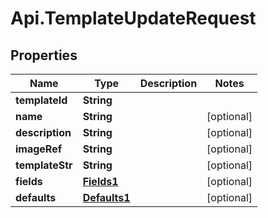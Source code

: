 # Api.TemplateUpdateRequest

## Properties

Name | Type | Description | Notes
------------ | ------------- | ------------- | -------------
**templateId** | **String** |  | 
**name** | **String** |  | [optional] 
**description** | **String** |  | [optional] 
**imageRef** | **String** |  | [optional] 
**templateStr** | **String** |  | [optional] 
**fields** | [**Fields1**](Fields1.md) |  | [optional] 
**defaults** | [**Defaults1**](Defaults1.md) |  | [optional] 


